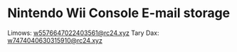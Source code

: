 # Nintendo Wii Console E-mail storage

Limows: w5576647022403561@rc24.xyz
Tary Dax: w7474040630315910@rc24.xyz
